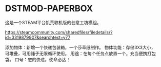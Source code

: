 # DSTMOD-PAPERBOX

这是一个STEAM平台饥荒联机版的创意工坊模组。

https://steamcommunity.com/sharedfiles/filedetails/?id=3319879907&searchtext=y77

添加物体：新增一个快递包装箱，一个莎草纸制作。  物体功能：存储3X3大小，可堆叠，可用锤子无限循环使用。  用途：在每个任务点放置一个，充当便携打包袋。  口号：您的快递，使命必达！
